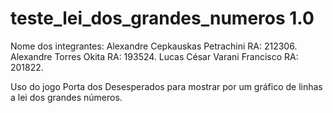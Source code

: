 # teste_lei_dos_grandes_numeros 1.0
Nome dos integrantes:
Alexandre Cepkauskas Petrachini RA: 212306.
Alexandre Torres Okita RA: 193524.
Lucas César Varani Francisco RA: 201822.

Uso do jogo Porta dos Desesperados para mostrar por um gráfico de linhas a lei dos grandes números.
